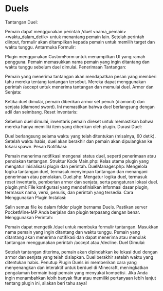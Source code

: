 # Duels
Tantangan Duel:

Pemain dapat menggunakan perintah /duel <nama_pemain> <waktu_dalam_detik> untuk menantang pemain lain.
Setelah perintah diinput, formulir akan ditampilkan kepada pemain untuk memilih target dan waktu tunggu.
Antarmuka Formulir:

Plugin menggunakan CustomForm untuk menampilkan UI yang ramah pengguna.
Pemain memasukkan nama pemain yang ingin ditantang dan waktu tunggu sebelum duel dimulai.
Penerimaan Tantangan:

Pemain yang menerima tantangan akan mendapatkan pesan yang memberi tahu mereka tentang tantangan tersebut.
Mereka dapat menggunakan perintah /accept untuk menerima tantangan dan memulai duel.
Armor dan Senjata:

Ketika duel dimulai, pemain diberikan armor set penuh (diamond) dan senjata (diamond sword).
Ini memastikan bahwa duel berlangsung dengan adil dan seimbang.
Reset Inventaris:

Sebelum duel dimulai, inventaris pemain direset untuk memastikan bahwa mereka hanya memiliki item yang diberikan oleh plugin.
Durasi Duel:

Duel berlangsung selama waktu yang telah ditentukan (misalnya, 60 detik). Setelah waktu habis, duel akan berakhir dan pemain akan dipulangkan ke lokasi spawn.
Pesan Notifikasi:

Pemain menerima notifikasi mengenai status duel, seperti penerimaan atau penolakan tantangan.
Struktur Kode
Main.php: Kelas utama plugin yang mengatur inisialisasi plugin dan perintah.
DuelManager.php: Mengelola logika tantangan duel, termasuk menyimpan tantangan dan menangani penerimaan atau penolakan.
Duel.php: Mengatur logika duel, termasuk reset inventaris, pemberian armor dan senjata, serta pengaturan lokasi duel.
plugin.yml: File konfigurasi yang mendefinisikan informasi dasar plugin, termasuk nama, versi, penulis, dan perintah yang tersedia.
Cara Menggunakan Plugin
Instalasi:

Salin semua file ke dalam folder plugin bernama Duels.
Pastikan server PocketMine-MP Anda berjalan dan plugin terpasang dengan benar.
Menggunakan Perintah:

Pemain dapat mengetik /duel untuk membuka formulir tantangan.
Masukkan nama pemain yang ingin ditantang dan waktu tunggu.
Pemain yang ditantang akan menerima notifikasi dan dapat menerima atau menolak tantangan menggunakan perintah /accept atau /decline.
Duel Dimulai:

Setelah tantangan diterima, pemain akan dipindahkan ke lokasi duel dengan armor dan senjata yang telah disiapkan.
Duel berakhir setelah waktu yang ditentukan habis.
Penutup
Plugin Duels ini memberikan cara yang menyenangkan dan interaktif untuk berduel di Minecraft, meningkatkan pengalaman bermain bagi pemain yang menyukai kompetisi. Jika Anda ingin menambahkan lebih banyak fitur atau memiliki pertanyaan lebih lanjut tentang plugin ini, silakan beri tahu saya!
